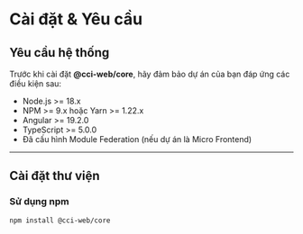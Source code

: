 # Cài đặt & Yêu cầu

## Yêu cầu hệ thống

Trước khi cài đặt **@cci-web/core**, hãy đảm bảo dự án của bạn đáp ứng các điều kiện sau:

- Node.js >= 18.x
- NPM >= 9.x hoặc Yarn >= 1.22.x
- Angular >= 19.2.0
- TypeScript >= 5.0.0
- Đã cấu hình Module Federation (nếu dự án là Micro Frontend)

---

## Cài đặt thư viện

### Sử dụng npm

```bash
npm install @cci-web/core
```
